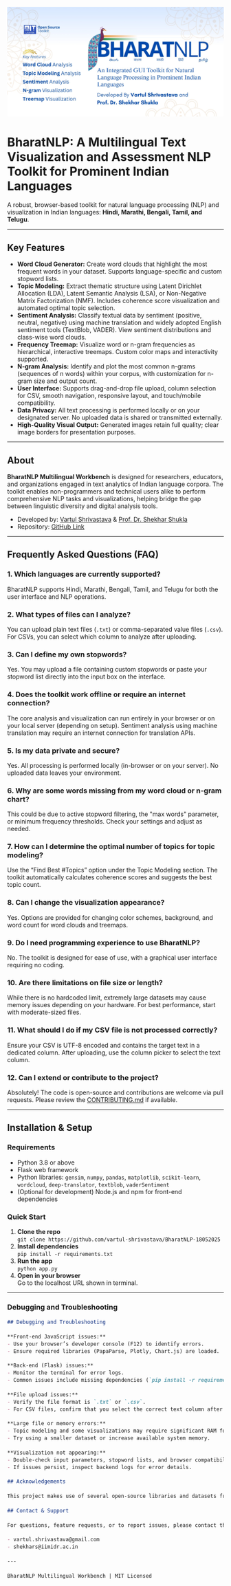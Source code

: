 ![BharatNLP Dashboard](static/images/header.jpg "BharatNLP Dashboard")

# BharatNLP: A Multilingual Text Visualization and Assessment NLP Toolkit for Prominent Indian Languages

A robust, browser-based toolkit for natural language processing (NLP) and visualization in Indian languages: **Hindi, Marathi, Bengali, Tamil, and Telugu**.

---

## Key Features

- **Word Cloud Generator:** Create word clouds that highlight the most frequent words in your dataset. Supports language-specific and custom stopword lists.
- **Topic Modeling:** Extract thematic structure using Latent Dirichlet Allocation (LDA), Latent Semantic Analysis (LSA), or Non-Negative Matrix Factorization (NMF). Includes coherence score visualization and automated optimal topic selection.
- **Sentiment Analysis:** Classify textual data by sentiment (positive, neutral, negative) using machine translation and widely adopted English sentiment tools (TextBlob, VADER). View sentiment distributions and class-wise word clouds.
- **Frequency Treemap:** Visualize word or n-gram frequencies as hierarchical, interactive treemaps. Custom color maps and interactivity supported.
- **N-gram Analysis:** Identify and plot the most common n-grams (sequences of n words) within your corpus, with customization for n-gram size and output count.
- **User Interface:** Supports drag-and-drop file upload, column selection for CSV, smooth navigation, responsive layout, and touch/mobile compatibility.
- **Data Privacy:** All text processing is performed locally or on your designated server. No uploaded data is shared or transmitted externally.
- **High-Quality Visual Output:** Generated images retain full quality; clear image borders for presentation purposes.

---

## About

**BharatNLP Multilingual Workbench** is designed for researchers, educators, and organizations engaged in text analytics of Indian language corpora. The toolkit enables non-programmers and technical users alike to perform comprehensive NLP tasks and visualizations, helping bridge the gap between linguistic diversity and digital analysis tools.

- Developed by: [Vartul Shrivastava](mailto:vartul.shrivastava@gmail.com) & [Prof. Dr. Shekhar Shukla](mailto:shekhars@iimidr.ac.in)
- Repository: [GitHub Link](https://github.com/vartul-shrivastava/BharatNLP-18052025)

---

## Frequently Asked Questions (FAQ)

### 1. **Which languages are currently supported?**
BharatNLP supports Hindi, Marathi, Bengali, Tamil, and Telugu for both the user interface and NLP operations.

### 2. **What types of files can I analyze?**
You can upload plain text files (`.txt`) or comma-separated value files (`.csv`). For CSVs, you can select which column to analyze after uploading.

### 3. **Can I define my own stopwords?**
Yes. You may upload a file containing custom stopwords or paste your stopword list directly into the input box on the interface.

### 4. **Does the toolkit work offline or require an internet connection?**
The core analysis and visualization can run entirely in your browser or on your local server (depending on setup). Sentiment analysis using machine translation may require an internet connection for translation APIs.

### 5. **Is my data private and secure?**
Yes. All processing is performed locally (in-browser or on your server). No uploaded data leaves your environment.

### 6. **Why are some words missing from my word cloud or n-gram chart?**
This could be due to active stopword filtering, the "max words" parameter, or minimum frequency thresholds. Check your settings and adjust as needed.

### 7. **How can I determine the optimal number of topics for topic modeling?**
Use the “Find Best #Topics” option under the Topic Modeling section. The toolkit automatically calculates coherence scores and suggests the best topic count.

### 8. **Can I change the visualization appearance?**
Yes. Options are provided for changing color schemes, background, and word count for word clouds and treemaps.

### 9. **Do I need programming experience to use BharatNLP?**
No. The toolkit is designed for ease of use, with a graphical user interface requiring no coding.

### 10. **Are there limitations on file size or length?**
While there is no hardcoded limit, extremely large datasets may cause memory issues depending on your hardware. For best performance, start with moderate-sized files.

### 11. **What should I do if my CSV file is not processed correctly?**
Ensure your CSV is UTF-8 encoded and contains the target text in a dedicated column. After uploading, use the column picker to select the text column.

### 12. **Can I extend or contribute to the project?**
Absolutely! The code is open-source and contributions are welcome via pull requests. Please review the [CONTRIBUTING.md](./CONTRIBUTING.md) if available.

---

## Installation & Setup

### Requirements

- Python 3.8 or above
- Flask web framework
- Python libraries: `gensim`, `numpy`, `pandas`, `matplotlib`, `scikit-learn`, `wordcloud`, `deep-translator`, `textblob`, `vaderSentiment`
- (Optional for development) Node.js and npm for front-end dependencies

### Quick Start

1. **Clone the repo**  
   `git clone https://github.com/vartul-shrivastava/BharatNLP-18052025`
2. **Install dependencies**  
   `pip install -r requirements.txt`
3. **Run the app**  
   `python app.py`
4. **Open in your browser**  
   Go to the localhost URL shown in terminal.

---

### **Debugging and Troubleshooting**

```markdown
## Debugging and Troubleshooting

**Front-end JavaScript issues:**
- Use your browser’s developer console (F12) to identify errors.
- Ensure required libraries (PapaParse, Plotly, Chart.js) are loaded.

**Back-end (Flask) issues:**
- Monitor the terminal for error logs.
- Common issues include missing dependencies (`pip install -r requirements.txt`) and permission errors in the upload folder.

**File upload issues:**
- Verify the file format is `.txt` or `.csv`.
- For CSV files, confirm that you select the correct text column after uploading.

**Large file or memory errors:**
- Topic modeling and some visualizations may require significant RAM for large files.
- Try using a smaller dataset or increase available system memory.

**Visualization not appearing:**
- Double-check input parameters, stopword lists, and browser compatibility.
- If issues persist, inspect backend logs for error details.

## Acknowledgements

This project makes use of several open-source libraries and datasets from the global NLP community. Special thanks to all contributors and resource maintainers whose work supports multilingual language processing.

## Contact & Support

For questions, feature requests, or to report issues, please contact the authors directly at:

- vartul.shrivastava@gmail.com
- shekhars@iimidr.ac.in

---

BharatNLP Multilingual Workbench | MIT Licensed
